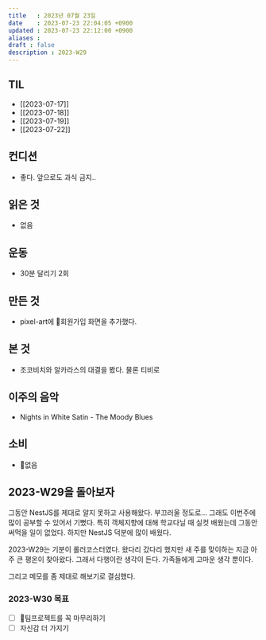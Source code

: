 ```yaml
---
title   : 2023년 07월 23일 
date    : 2023-07-23 22:04:05 +0900
updated : 2023-07-23 22:12:00 +0900
aliases : 
draft : false
description : 2023-W29
---
```


## TIL

- [[2023-07-17]]
- [[2023-07-18]]
- [[2023-07-19]]
- [[2023-07-22]]

## 컨디션

- 좋다. 앞으로도 과식 금지..

## 읽은 것
- 없음

## 운동

- 30분 달리기 2회

## 만든 것

- pixel-art에 회원가입 화면을 추가했다.

## 본 것
- 조코비치와 알카라스의 대결을 봤다. 물론 티비로

## 이주의 음악

- Nights in White Satin - The Moody Blues

## 소비

- 없음

## 2023-W29을 돌아보자

그동안 NestJS를 제대로 알지 못하고 사용해왔다. 부끄러울 정도로... 그래도 이번주에 많이 공부할 수 있어서 기뻤다. 특히 객체지향에 대해 학교다닐 때 실컷 배웠는데 그동안 써먹을 일이 없었다. 하지만 NestJS 덕분에 많이 배웠다. 

2023-W29는 기분이 롤러코스터였다. 왔다리 갔다리 했지만 새 주를 맞이하는 지금 아주 큰 평온이 찾아왔다. 그래서 다행이란 생각이 든다. 가족들에게 고마운 생각 뿐이다.

그리고 메모를 좀 제대로 해보기로 결심했다. 


### 2023-W30 목표

- [ ] 팀프로젝트를 꼭 마무리하기
- [ ] 자신감 더 가지기

